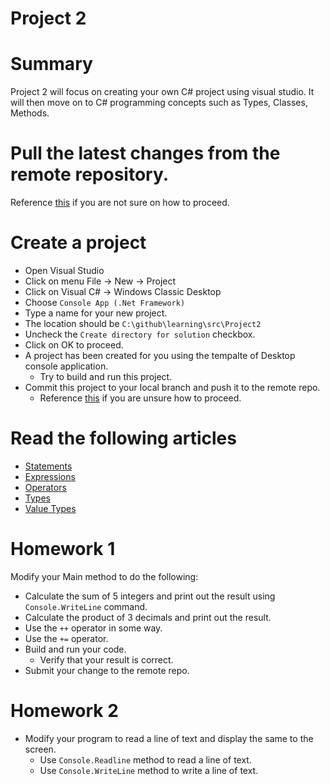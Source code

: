 # Project 2

# Summary
Project 2 will focus on creating your own C# project using visual studio.  It will then move on to C# programming concepts such as Types, Classes, Methods.

# Pull the latest changes from the remote repository.
Reference [this](https://github.com/RushuiGuan/learning/tree/master/src/Project1#pull-the-lastest-update-from-the-remote-repo) if you are not sure on how to proceed. 


# Create a project
* Open Visual Studio
* Click on menu File -> New -> Project
* Click on Visual C# -> Windows Classic Desktop
* Choose `Console App (.Net Framework)`
* Type a name for your new project.
* The location should be `C:\github\learning\src\Project2`
* Uncheck the `Create directory for solution` checkbox.
* Click on OK to proceed.
* A project has been created for you using the tempalte of Desktop console application.
    * Try to build and run this project.
* Commit this project to your local branch and push it to the remote repo.
    * Reference [this](../../README.md#make-a-change) if you are unsure how to proceed.


# Read the following articles
* [Statements](https://docs.microsoft.com/en-us/dotnet/csharp/programming-guide/statements-expressions-operators/statements)
* [Expressions](https://docs.microsoft.com/en-us/dotnet/csharp/programming-guide/statements-expressions-operators/expressions)
* [Operators](https://docs.microsoft.com/en-us/dotnet/csharp/programming-guide/statements-expressions-operators/operators)
* [Types](https://docs.microsoft.com/en-us/dotnet/csharp/programming-guide/types/index)
* [Value Types](https://docs.microsoft.com/en-us/dotnet/csharp/language-reference/keywords/value-types)

# Homework 1
Modify your Main method to do the following:
* Calculate the sum of 5 integers and print out the result using `Console.WriteLine` command.
* Calculate the product of 3 decimals and print out the result.
* Use the `++` operator in some way.
* Use the `+=` operator.
* Build and run your code.
    * Verify that your result is correct.
* Submit your change to the remote repo.


# Homework 2
* Modify your program to read a line of text and display the same to the screen.
	* Use `Console.Readline` method to read a line of text.
	* Use `Console.WriteLine` method to write a line of text.
